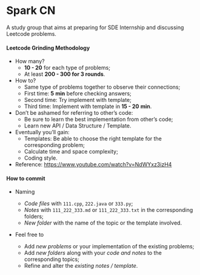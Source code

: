 # Spark CN

A study group that aims at preparing for SDE Internship and discussing Leetcode problems. 

#### Leetcode Grinding Methodology

- How many?
  - **10 - 20** for each type of problems;
  - At least **200 - 300 for 3 rounds**.
- How to?
  - Same type of problems together to observe their connections; 
  - First time: **5** **min** before checking answers;
  - Second time: Try implement with template;
  - Third time: Implement with template in **15 - 20** **min**.
- Don’t be ashamed for referring to other’s code:
  - Be sure to learn the best implementation from other’s code;
  - Learn new API / Data Structure / Template.
- Eventually you’ll gain:
  - Templates: Be able to choose the right template for the corresponding problem;
  - Calculate time and space complexity;
  - Coding style.
- Reference: https://www.youtube.com/watch?v=NdWYxz3izH4

#### How to commit

- Naming
  - *Code files* with `111.cpp`, `222.java`  or `333.py`;
  - *Notes* with `111_222_333.md` or `111_222_333.txt` in the corresponding folders;
  - *New folder* with the name of the topic or the template involved. 

- Feel free to 
  - Add *new problems* or your implementation of the existing problems;
  - Add *new folders* along with your *code and notes* to the corresponding topics;
  - Refine and alter the *existing notes / template*.